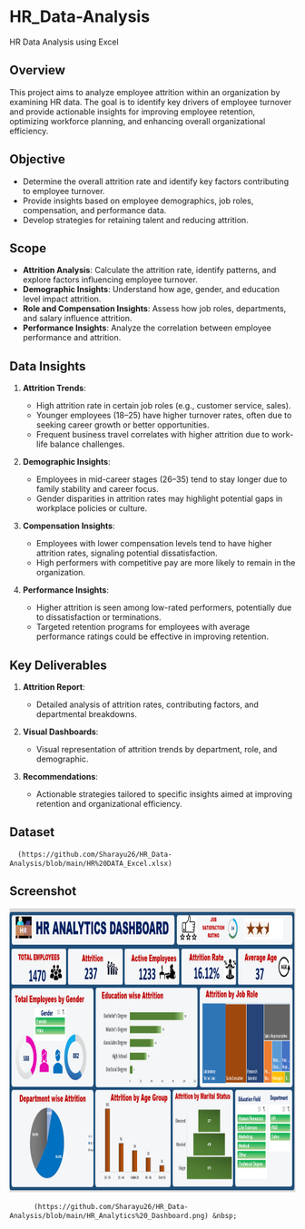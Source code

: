 # HR_Data-Analysis
HR Data Analysis using Excel

## Overview
This project aims to analyze employee attrition within an organization by examining HR data. The goal is to identify key drivers of employee turnover and provide actionable insights for improving employee retention, optimizing workforce planning, and enhancing overall organizational efficiency.

## Objective
- Determine the overall attrition rate and identify key factors contributing to employee turnover.
- Provide insights based on employee demographics, job roles, compensation, and performance data.
- Develop strategies for retaining talent and reducing attrition.

## Scope
- **Attrition Analysis**: Calculate the attrition rate, identify patterns, and explore factors influencing employee turnover.
- **Demographic Insights**: Understand how age, gender, and education level impact attrition.
- **Role and Compensation Insights**: Assess how job roles, departments, and salary influence attrition.
- **Performance Insights**: Analyze the correlation between employee performance and attrition.

## Data Insights
1. **Attrition Trends**:
   - High attrition rate in certain job roles (e.g., customer service, sales).
   - Younger employees (18–25) have higher turnover rates, often due to seeking career growth or better opportunities.
   - Frequent business travel correlates with higher attrition due to work-life balance challenges.

2. **Demographic Insights**:
   - Employees in mid-career stages (26–35) tend to stay longer due to family stability and career focus.
   - Gender disparities in attrition rates may highlight potential gaps in workplace policies or culture.

3. **Compensation Insights**:
   - Employees with lower compensation levels tend to have higher attrition rates, signaling potential dissatisfaction.
   - High performers with competitive pay are more likely to remain in the organization.

4. **Performance Insights**:
   - Higher attrition is seen among low-rated performers, potentially due to dissatisfaction or terminations.
   - Targeted retention programs for employees with average performance ratings could be effective in improving retention.

## Key Deliverables
1. **Attrition Report**: 
   - Detailed analysis of attrition rates, contributing factors, and departmental breakdowns.
   
2. **Visual Dashboards**: 
   - Visual representation of attrition trends by department, role, and demographic.
   
3. **Recommendations**: 
   - Actionable strategies tailored to specific insights aimed at improving retention and organizational efficiency.

## Dataset
  
      (https://github.com/Sharayu26/HR_Data-Analysis/blob/main/HR%20DATA_Excel.xlsx) 
  
## Screenshot

<img src="https://github.com/Sharayu26/HR_Data-Analysis/blob/main/HR_Analytics%20_Dashboard.png" alt="myql-logo" width="1000" height="500"/>

          (https://github.com/Sharayu26/HR_Data-Analysis/blob/main/HR_Analytics%20_Dashboard.png) &nbsp;
          
